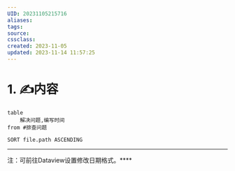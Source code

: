 ```yaml
---
UID: 20231105215716
aliases: 
tags: 
source: 
cssclass: 
created: 2023-11-05
updated: 2023-11-14 11:57:25
---
```


# 1. ✍内容

```dataview
table 
	解决问题,编写时间
from #排查问题

SORT file.path ASCENDING
```

---
注：可前往Dataview设置修改日期格式。****

